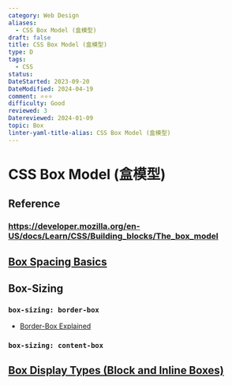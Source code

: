 ```yaml
---
category: Web Design
aliases:
  - CSS Box Model (盒模型)
draft: false
title: CSS Box Model (盒模型)
type: D
tags:
  - CSS
status: 
DateStarted: 2023-09-20
DateModified: 2024-04-19
comment: ⭐⭐⭐
difficulty: Good
reviewed: 3
Datereviewed: 2024-01-09
topic: Box
linter-yaml-title-alias: CSS Box Model (盒模型)
---
```


# CSS Box Model (盒模型)

## Reference

### https://developer.mozilla.org/en-US/docs/Learn/CSS/Building_blocks/The_box_model

## [Box Spacing Basics](Box-Spacing-Basics)

## Box-Sizing

### `box-sizing: border-box`

- [Border-Box Explained](Border-Box-Explained)

### `box-sizing: content-box`

## [Box Display Types (Block and Inline Boxes)](<Box-Display-Types-(Block-and-Inline-Boxes)>)
